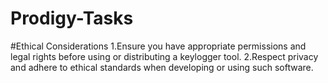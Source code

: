 # Prodigy-Tasks

#Ethical Considerations
1.Ensure you have appropriate permissions and legal rights before using or distributing a keylogger tool.
2.Respect privacy and adhere to ethical standards when developing or using such software.
